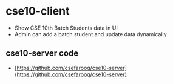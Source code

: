 # cse10-client
* Show CSE 10th Batch Students data in UI
* Admin can add a batch student and update data dynamically
## cse10-server code
* [https://github.com/csefarooq/cse10-server](https://github.com/csefarooq/cse10-server)